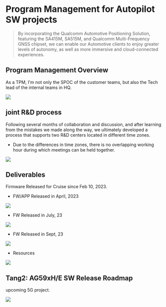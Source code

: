 # Program Management for Autopilot SW projects

>By incorporating the Qualcomm Automotive Positioning Solution, featuring the SA415M, SA515M, and Qualcomm Multi-Frequency GNSS chipset,
>we can enable our Automotive clients to enjoy greater levels of autonomy, as well as more immersive and cloud-connected experiences.
>


## Program Management Overview
As a TPM, I'm not only the SPOC of the customer teams, but also the Tech lead of the internal teams in HQ. <br>



<img src="https://github.com/hul08/hul08.github.io/assets/79688638/47bd8cde-8034-406b-9150-225ef4712bd3">


 

## joint R&D process


Following several months of collaboration and discussion, and after learning from the mistakes we made along the way, we ultimately developed a process that supports two R&D centers located in different time zones. <br>
- Due to the differences in time zones, there is no overlapping working hour during which meetings can be held together. <br>

<img src="https://github.com/hul08/hul08.github.io/assets/79688638/cd966dd5-aed0-4f16-b654-154b95176f61">
 

## Deliverables
Firmware Released for Cruise since Feb 10, 2023. <br>
- FW/APP Released in April, 2023 <br>

 
<img src="https://github.com/hul08/hul08.github.io/assets/79688638/31d485b6-c19c-40f4-8bfc-fa26b9e67bb7">

- FW Released in July, 23 <br>



<img src="https://github.com/hul08/hul08.github.io/assets/79688638/e55b585c-93b0-48d8-9159-38428e2dc760">

- FW Released in Sept, 23 <br>


<img src="https://github.com/hul08/hul08.github.io/assets/79688638/99a59741-d51e-4410-8275-8f48a9b96586">

- Resources <br>


<img src="https://github.com/hul08/hul08.github.io/assets/79688638/3ddc01c2-aba9-418f-a9a9-e6da64b46f17">



## Tang2: AG59xH/E SW Release Roadmap
upcoming 5G project. <br>

<img src="https://github.com/hul08/hul08.github.io/assets/79688638/4131e7ca-6660-44dc-8c6d-01102708d50c">

 
<br>
